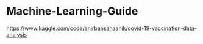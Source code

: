 # Machine-Learning-Guide
https://www.kaggle.com/code/anirbansahaanik/covid-19-vaccination-data-analysis
